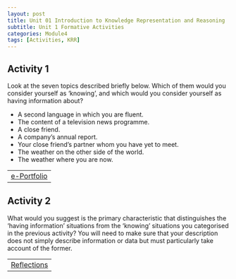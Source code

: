 ```yaml
---
layout: post
title: Unit 01 Introduction to Knowledge Representation and Reasoning
subtitle: Unit 1 Formative Activities
categories: Module4
tags: [Activities, KRR]
---
```

<html lang="en">



<body>

<h2>Activity 1</h2>

<p>Look at the seven topics described briefly below. Which of them would you consider yourself as ‘knowing’, and which would you consider yourself as having information about?</p>
<ul>
<li>A second language in which you are fluent.</li>
<li>The content of a television news programme.</li>
<li>A close friend.</li>
<li>A company’s annual report.</li>
<li>Your close friend’s partner whom you have yet to meet.</li>
<li>The weather on the other side of the world.</li>
<li>The weather where you are now.</li>
</ul>
<table>
    <tr>
        <td><a href="https://m-kanuri.github.io/Module3.html" target="_blank" class="button large">e-Portfolio</a></td> 
    </tr>
</table>

<h2>Activity 2</h2>
<p>What would you suggest is the primary characteristic that distinguishes the ‘having information’ situations from the ‘knowing’ situations you categorised in the previous activity? You will need to make sure that your description does not simply describe information or data but must particularly take account of the former.</p>

</body>

</html>

<table>
    <tr>
       <td> <a href="../../../../artefacts/MachineLearning-Reflection.pdf" target="_blank" class="button large">Reflections</a></td> 
    </tr>
</table>


